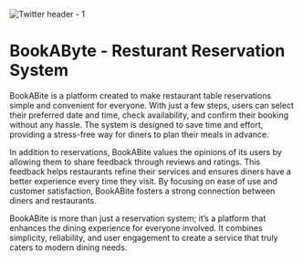 
![Twitter header - 1](https://github.com/user-attachments/assets/eb95b2ec-c384-4fa7-837f-64029f866aae)


# BookAByte - Resturant Reservation System

BookABite is a platform created to make restaurant table reservations simple and convenient for everyone. With just a few steps, users can select their preferred date and time, check availability, and confirm their booking without any hassle. The system is designed to save time and effort, providing a stress-free way for diners to plan their meals in advance.

In addition to reservations, BookABite values the opinions of its users by allowing them to share feedback through reviews and ratings. This feedback helps restaurants refine their services and ensures diners have a better experience every time they visit. By focusing on ease of use and customer satisfaction, BookABite fosters a strong connection between diners and restaurants.

BookABite is more than just a reservation system; it’s a platform that enhances the dining experience for everyone involved. It combines simplicity, reliability, and user engagement to create a service that truly caters to modern dining needs.
